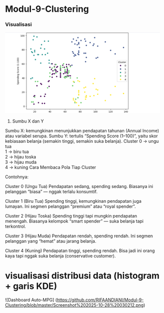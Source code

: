 # Modul-9-Clustering
###  Visualisasi

![Dashboard Auto-MPG](https://github.com/RIFAANDIANI/Modul-9-Clustering/blob/master/Screenshot%202025-10-28%20024241.png)
1. Sumbu X dan Y

Sumbu X: kemungkinan menunjukkan pendapatan tahunan (Annual Income) atau variabel serupa.
Sumbu Y: tertulis “Spending Score (1–100)”, yaitu skor kebiasaan belanja (semakin tinggi, semakin suka belanja).
Cluster
0 → ungu tua  
1 → biru tua  
2 → hijau toska  
3 → hijau muda  
4 → kuning
Cara Membaca Pola Tiap Cluster

Contohnya:

Cluster 0 (Ungu Tua)
Pendapatan sedang, spending sedang. Biasanya ini pelanggan “biasa” — nggak terlalu konsumtif.

Cluster 1 (Biru Tua)
Spending tinggi, kemungkinan pendapatan juga lumayan. Ini segmen pelanggan “premium” atau “royal spender”.

Cluster 2 (Hijau Toska)
Spending tinggi tapi mungkin pendapatan menengah. Biasanya kelompok “smart spender” — suka belanja tapi terkontrol.

Cluster 3 (Hijau Muda)
Pendapatan rendah, spending rendah. Ini segmen pelanggan yang “hemat” atau jarang belanja.

Cluster 4 (Kuning)
Pendapatan tinggi, spending rendah. Bisa jadi ini orang kaya tapi nggak suka belanja (conservative customer).

# visualisasi distribusi data (histogram + garis KDE)

![Dashboard Auto-MPG] (https://github.com/RIFAANDIANI/Modul-9-Clustering/blob/master/Screenshot%202025-10-28%20030212.png)
